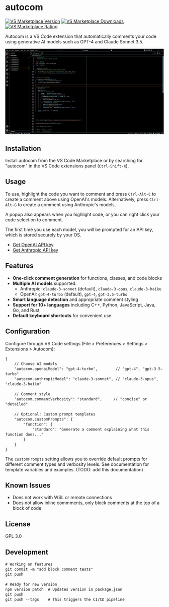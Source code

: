 # autocom

[![VS Marketplace Version](https://shields.io/visual-studio-marketplace/v/pbrowne011.autocom?color=blue)](https://marketplace.visualstudio.com/items?itemName=pbrowne011.autocom)
[![VS Marketplace Downloads](https://img.shields.io/visual-studio-marketplace/d/pbrowne011.autocom?color=green)](https://marketplace.visualstudio.com/items?itemName=pbrowne011.autocom)
[![VS Marketplace Rating](https://img.shields.io/visual-studio-marketplace/r/pbrowne011.autocom)](https://marketplace.visualstudio.com/items?itemName=pbrowne011.autocom)

Autocom is a VS Code extension that automatically comments your code using
generative AI models such as GPT-4 and Claude Sonnet 3.5.

<p align="center">
  <img src="img/demo-overview.gif" alt="Overview of autocom in action" width="600"/>
</p>

## Installation

Install autocom from the VS Code Marketplace or by searching for "autocom" in
the VS Code extensions panel (`Ctrl-Shift-X`).

## Usage

To use, highlight the code you want to comment and press `Ctrl-Alt-C` to create
a comment above using OpenAI's models. Alternatively, press `Ctrl-Alt-G` to
create a comment using Anthropic's models.

<insert diff comment gif>

A popup also appears when you highlight code, or you can right click your code
selection to comment.

<insert highlight gif>

<insert right click gif>

The first time you use each model, you will be prompted for an API key, which
is stored securely by your OS. 
- [Get OpenAI API key](https://platform.openai.com/account/api-keys)
- [Get Anthropic API key](https://console.anthropic.com/settings/keys)

## Features

- **One-click comment generation** for functions, classes, and code blocks
- **Multiple AI models** supported:
  - Anthropic: `claude-3-sonnet` (default), `claude-3-opus`, `claude-3-haiku`
  - OpenAI: `gpt-4-turbo` (default), `gpt-4`, `gpt-3.5-turbo`
- **Smart language detection** and appropriate comment styling
- **Support for 10+ languages** including C++, Python, JavaScript, Java, Go,
  and Rust,
- **Default keyboard shortcuts** for convenient use

<insert two diff langs gifs>

## Configuration

Configure through VS Code settings (File > Preferences > Settings > Extensions > Autocom):

```jsonc
{
    // Choose AI models
    "autocom.openaiModel": "gpt-4-turbo",        // "gpt-4", "gpt-3.5-turbo"
    "autocom.anthropicModel": "claude-3-sonnet", // "claude-3-opus", "claude-3-haiku"
    
    // Comment style
    "autocom.commentVerbosity": "standard",     // "concise" or "detailed"
    
    // Optional: Custom prompt templates
    "autocom.customPrompts": {
        "function": {
            "standard": "Generate a comment explaining what this function does..."
        }
    }
}
```

The `customPrompts` setting allows you to override default prompts for different
comment types and verbosity levels. See documentation for template variables
and examples. (TODO: add this documentation)

## Known Issues

- Does not work with WSL or remote connections
- Does not allow inline commments, only block comments at the top of a
  block of code

## License

GPL 3.0

## Development

```
# Working on features
git commit -m "add block comment tests"
git push

# Ready for new version
npm version patch  # Updates version in package.json
git push
git push --tags    # This triggers the CI/CD pipeline
```
